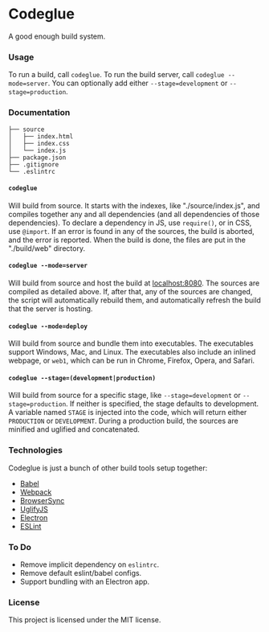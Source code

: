 # Codeglue #

A good enough build system.

### Usage ###

To run a build, call `codeglue`.
To run the build server, call `codeglue --mode=server`.
You can optionally add either `--stage=development` or `--stage=production`.

### Documentation ###

```
├── source
│   ├── index.html
│   ├── index.css
│   └── index.js
├── package.json
├── .gitignore
└── .eslintrc
```

#### `codeglue` ####

Will build from source. It starts with the indexes, like "./source/index.js", and compiles together any and all dependencies (and all dependencies of those dependencies). To declare a dependency in JS, use `require()`, or in CSS, use `@import`. If an error is found in any of the sources, the build is aborted, and the error is reported. When the build is done, the files are put in the "./build/web" directory.

#### `codeglue --mode=server` ####

Will build from source and host the build at [localhost:8080](http://localhost:8080). The sources are compiled as detailed above. If, after that, any of the sources are changed, the script will automatically rebuild them, and automatically refresh the build that the server is hosting.

#### `codeglue --mode=deploy` ####

Will build from source and bundle them into executables. The executables support Windows, Mac, and Linux. The executables also include an inlined webpage, or `web1`, which can be run in Chrome, Firefox, Opera, and Safari.

#### `codeglue --stage=(development|production)` ####

Will build from source for a specific stage, like `--stage=development` or `--stage=production`. If neither is specified, the stage defaults to development. A variable named `STAGE` is injected into the code, which will return either `PRODUCTION` or `DEVELOPMENT`. During a production build, the sources are minified and uglified and concatenated.

### Technologies ###

Codeglue is just a bunch of other build tools setup together:

- [Babel](https://babeljs.io)
- [Webpack](https://webpack.github.io)
- [BrowserSync](https://www.browsersync.io)
- [UglifyJS](https://github.com/mishoo/UglifyJS)
- [Electron](http://electron.atom.io)
- [ESLint](http://eslint.org)

### To Do ###

* Remove implicit dependency on `eslintrc`.
* Remove default eslint/babel configs.
* Support bundling with an Electron app.

### License ###

This project is licensed under the MIT license.
